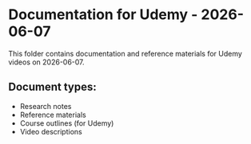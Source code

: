 # Documentation for Udemy - 2026-06-07

This folder contains documentation and reference materials for Udemy videos on 2026-06-07.

## Document types:
- Research notes
- Reference materials
- Course outlines (for Udemy)
- Video descriptions
